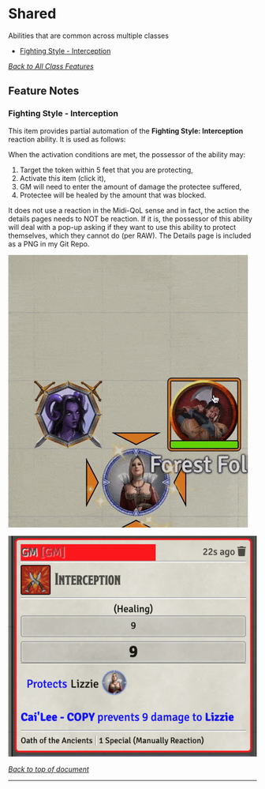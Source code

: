 # Shared

Abilities that are common across multiple classes

* [Fighting Style - Interception](#fighting-style-interception)

[*Back to All Class Features*](../README.md)

## Feature Notes

### Fighting Style - Interception

This item provides partial automation of the **Fighting Style: Interception** reaction ability. It is used as follows:

When the activation conditions are met, the possessor of the ability may:

1. Target the token within 5 feet that you are protecting,
1. Activate this item (click it),
1. GM will need to enter the amount of damage the protectee suffered,
1. Protectee will be healed by the amount that was blocked.

It does not use a reaction in the Midi-QoL sense and in fact, the action the details pages needs to NOT be reaction.  If it is, the possessor of this ability will deal with a pop-up asking if they want to use this ability to protect themselves, which they cannot do (per RAW). The Details page is included as a PNG in my Git Repo.

![Interception_Video.gif](Fighting_Style/Interception/Interception_Video.gif)

![Interception_Chat1.png](Fighting_Style/Interception/Interception_Chat1.png)

[*Back to top of document*](#paladin)

---
